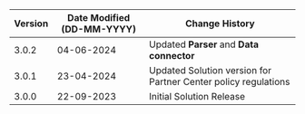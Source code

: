 | **Version** | **Date Modified (DD-MM-YYYY)** | **Change History**                          |
|-------------|--------------------------------|---------------------------------------------|
| 3.0.2       | 04-06-2024                     | Updated **Parser** and **Data connector**  |
| 3.0.1       | 23-04-2024                     | Updated Solution version for Partner Center policy regulations|
| 3.0.0       | 22-09-2023                     | Initial Solution Release                   |
